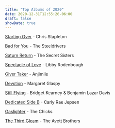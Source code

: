 ```yaml
---
title: "Top Albums of 2020"
date: 2020-12-31T12:55:26-06:00
draft: false
showDate: true
---
```

[Starting Over](https://open.spotify.com/album/0sOeI7pbAmIc8aDFyvkBUW?si=Dsw_uqnmRCOg7FADdc853Q) - Chris Stapleton 

[Bad for You](https://open.spotify.com/album/7i5eFTzw91j6jZS46BFxgl?si=SuS0UG6TR02UIyi48k3GXQ) - The Steeldrivers

[Saturn Return](https://open.spotify.com/album/3grv66GSazERZLzTlS8LrA?si=Yd51zscdS2ODnPzsKOspGQ) - The Secret Sisters

[Spectacle of Love](https://open.spotify.com/album/27uKCDbxEKJipHJpxqfgFh?si=wyA115cqTfK2qZrp99s11g) - Libby Rodenbough 

[Giver Taker](https://open.spotify.com/album/19eBS7pEsntVjYu1Sj7g9Z?si=-DJl5dpxTRGiORwvVCPYcQ) - Anjimile 

[Devotion](https://open.spotify.com/album/2RmxZMrI9ZdCeBFw1QzIeL?si=g2tafqtvQX6oSAuOlH7zXA) - Margaret Glaspy 

[Still Flying](https://open.spotify.com/album/20ImieNBBduiuPpwV86lm7?si=LuqrshTjQn-FaRj_53yOcA) - Bridget Kearney & Benjamin Lazar Davis 

[Dedicated Side B](https://open.spotify.com/album/7oHKKCXCFIv3J1Yh5F08pu?si=6AtaxOlCQjmDrfT_iU5bww) - Carly Rae Jepsen

[Gaslighter](https://open.spotify.com/album/1YV5Rh6n8dLOycCqWcUSq4?si=XGzXVC7oRBmwgip3_Kzk2A) - The Chicks 

[The Third Gleam](https://open.spotify.com/album/6qHVJFxoizJAdhB7CdbaV2?si=entYbHP6RTC1XXCM5OQeDA) - The Avett Brothers 
